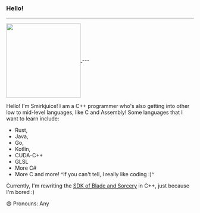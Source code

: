 ### Hello!

---
<a href="https://github.com/anuraghazra/convoychat">
  <img height=200 align="center" src="https://github-readme-stats.vercel.app/api/top-langs?username=smirkjuice&layout=compact&langs_count=8&card_width=320&theme=github_dark" />
</a>
---

Hello! I'm Smirkjuice! I am a C++ programmer who's also getting into other low to mid-level languages, like C and Assembly!
Some languages that I want to learn include: 
- Rust, 
- Java, 
- Go, 
- Kotlin, 
- CUDA-C++
- GLSL
- More C#
- More C
 and more!
^If you can't tell, I really like coding :)^

Currently, I'm rewriting the [SDK of Blade and Sorcery](https://github.com/KospY/BasSDK) in C++, just because I'm bored :)

 😄 Pronouns: Any
